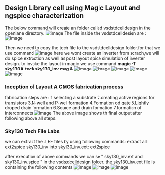 ## Design Library cell using Magic Layout and ngspice characterization
The below command will create an folder called vsdstdcelldesign in the openlane directory.
![image](https://github.com/Sairamvanam/-NASSCOM-VSD-SoC-Design-Program/assets/163321291/34ea9371-f812-4f11-8d02-582c57235150)
The file inside the vsdstdcelldesign are :
![image](https://github.com/Sairamvanam/-NASSCOM-VSD-SoC-Design-Program/assets/163321291/e71c7891-659f-415b-9480-4d1d58d7afd8)

Then we need to copy the tech file to the  vsdstdcelldesign folder.for that we use command 
![image](https://github.com/Sairamvanam/-NASSCOM-VSD-SoC-Design-Program/assets/163321291/a57c2640-e475-458e-8f28-32e308d1cbc2)
here we wont create an inverter from scrach,we will do spice extraction as well as post layout spice simulation of inverter design.
to invoke the layout in magic we use command **magic -T sky130A.tech sky130_inv.mag &** 
![image](https://github.com/Sairamvanam/-NASSCOM-VSD-SoC-Design-Program/assets/163321291/e2de3d5a-7d0d-4038-a6bb-727abe022a95)
![image](https://github.com/Sairamvanam/-NASSCOM-VSD-SoC-Design-Program/assets/163321291/4816eb84-5885-4eae-8dd4-66a658840763)
![image](https://github.com/Sairamvanam/-NASSCOM-VSD-SoC-Design-Program/assets/163321291/3705c2b2-caaf-4979-86cc-3ea67bb1d1c7)
![image](https://github.com/Sairamvanam/-NASSCOM-VSD-SoC-Design-Program/assets/163321291/f31b49f4-3e9c-4750-ad53-1a06df1b5583)
![image](https://github.com/Sairamvanam/-NASSCOM-VSD-SoC-Design-Program/assets/163321291/94a132ef-1b4e-4a4e-87bc-52de08eaffc1)
###  Inception of Layout A CMOS fabrication process
fabrication steps are : 
1.selecting a substrate
2.creating active regions for transistors
3.N-well and P-well formation
4.Formation od gate
5.Lightly droped drain formation
6.Source and drain formation
7.formation of interconnects
![image](https://github.com/Sairamvanam/-NASSCOM-VSD-SoC-Design-Program/assets/163321291/8e381926-ba30-4ade-ab52-d7fdbe0fc65f)
The above image shows th final output after following above all steps.

### Sky130 Tech File Labs
we can extract the .LEF files by using following commands:
extract all
ext2spice sky130_inv into sky130_inv.ext:
ext2spice

after execution of above commands we can se " sky130_inv.ext and sky130_inv.spice " in the vsdstdcelldesign folder.
the sky130_inv.ext file is containing the following contents
![image](https://github.com/Sairamvanam/-NASSCOM-VSD-SoC-Design-Program/assets/163321291/57d8b9dc-f8ce-470f-b664-bc969a0d0bc6)
![image](https://github.com/Sairamvanam/-NASSCOM-VSD-SoC-Design-Program/assets/163321291/8f76ddeb-8589-4314-82c2-b4fd111a7563)
![image](https://github.com/Sairamvanam/-NASSCOM-VSD-SoC-Design-Program/assets/163321291/5aafa58e-e272-4af2-924b-143d19c1d48a)
